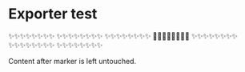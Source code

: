 # Exporter test

<!-- == imptr: exporter_example / begin from: ./with-exporter.md#[test_exporter] == -->

✨✨✨✨✨✨✨✨
✨✨✨✨✨✨✨✨
✨✨✨✨✨✨✨✨
🚀🚀🚀🚀🚀🚀🚀🚀
✨✨✨✨✨✨✨✨
✨✨✨✨✨✨✨✨
✨✨✨✨✨✨✨✨

<!-- == imptr: exporter_example / end == -->

Content after marker is left untouched.
